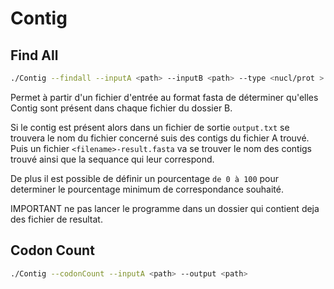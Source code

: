 # Contig

## Find All

```bash
./Contig --findall --inputA <path> --inputB <path> --type <nucl/prot > [--output <path>] [--accept <percentage>]
```

Permet à partir d'un fichier d'entrée au format fasta de déterminer qu'elles
Contig sont présent dans chaque fichier du dossier B.

Si le contig est présent
alors dans un fichier de sortie `output.txt` se trouvera le nom du fichier
concerné suis des contigs du fichier A trouvé. Puis un fichier
`<filename>-result.fasta` va se trouver le nom des contigs trouvé ainsi que la
sequance qui leur correspond.

De plus il est possible de définir un pourcentage `de 0 à 100` pour determiner
le pourcentage minimum de correspondance souhaité.

IMPORTANT ne pas lancer le programme dans un dossier qui contient deja des fichier de resultat.

## Codon Count

```bash
./Contig --codonCount --inputA <path> --output <path>
```

